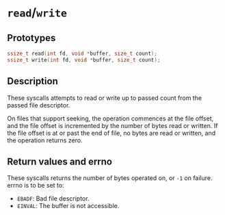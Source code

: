 <!---
read.md: basic read/write IO syscalls.
Copyright (C) 2021 streaksu

This program is free software: you can redistribute it and/or modify
it under the terms of the GNU General Public License as published by
the Free Software Foundation, either version 3 of the License, or
(at your option) any later version.

This program is distributed in the hope that it will be useful,
but WITHOUT ANY WARRANTY; without even the implied warranty of
MERCHANTABILITY or FITNESS FOR A PARTICULAR PURPOSE.  See the
GNU General Public License for more details.

You should have received a copy of the GNU General Public License
along with this program.  If not, see <http://www.gnu.org/licenses/>.
-->

# `read`/`write`

## Prototypes

```c
ssize_t read(int fd, void *buffer, size_t count);
ssize_t write(int fd, void *buffer, size_t count);
```

## Description

These syscalls attempts to read or write up to passed count from the passed
file descriptor.

On files that support seeking, the operation commences at the file offset,
and the file offset is incremented by the number of bytes read or written. If
the file offset is at or past the end of file, no bytes are read or written,
and the operation returns zero.
    
## Return values and errno

These syscalls returns the number of bytes operated on, or `-1` on failure.
errno is to be set to:

- `EBADF`: Bad file descriptor.
- `EINVAL`: The buffer is not accessible.
